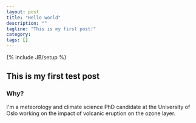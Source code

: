 ```yaml
---
layout: post
title: "Hello world"
description: ""
tagline: "This is my first post!"
category: 
tags: []
---
```

{% include JB/setup %}

## This is my first test post

### Why?

I'm a meteorology and climate science PhD candidate at the University of Oslo working on the impact of volcanic eruption on the ozone layer.